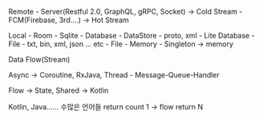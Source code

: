 Remote  - Server(Restful 2.0, GraphQL, gRPC, Socket) -> Cold Stream
        - FCM(Firebase, 3rd....) -> Hot Stream

Local   - Room - Sqlite - Database
        - DataStore - proto, xml - Lite Database
        - File - txt, bin, xml, json ... etc - File
        - Memory - Singleton -> memory
        
Data Flow(Stream)

Async -> Coroutine, RxJava, Thread - Message-Queue-Handler

Flow -> State, Shared -> Kotlin

Kotlin, Java...... 수많은 언어들 return count 1 -> flow return N

